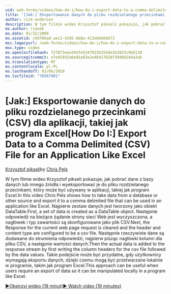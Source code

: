 ```yaml
---
uid: web-forms/videos/how-do-i/how-do-i-export-data-to-a-comma-delimited-csv-file-for-an-application-like-excel
title: '[Jak:] Eksportowanie danych do pliku rozdzielanego przecinkami (CSV) dla aplikacji, takiej jak program Excel | Microsoft Docs'
author: rick-anderson
description: W tym filmie wideo Krzysztof pikseli pokazuje, jak pobrać dane z bazy danych lub innego źródła i wyeksportować je do pliku rozdzielanego przecinkami, który może być używany w aplikacji li...
ms.author: riande
ms.date: 01/22/2009
ms.assetid: c9df86ad-aec2-43d5-bb8a-413ebb666673
msc.legacyurl: /web-forms/videos/how-do-i/how-do-i-export-data-to-a-comma-delimited-csv-file-for-an-application-like-excel
msc.type: video
ms.openlocfilehash: f27873eee345fe5347023b154de2b3833c9b6138
ms.sourcegitcommit: e7e91932a6e91a63e2e46417626f39d6b244a3ab
ms.translationtype: MT
ms.contentlocale: pl-PL
ms.lasthandoff: 03/06/2020
ms.locfileid: "78567901"
---
```

# <a name="how-do-i-export-data-to-a-comma-delimited-csv-file-for-an-application-like-excel"></a><span data-ttu-id="bbbc6-103">[Jak:] Eksportowanie danych do pliku rozdzielanego przecinkami (CSV) dla aplikacji, takiej jak program Excel</span><span class="sxs-lookup"><span data-stu-id="bbbc6-103">[How Do I:] Export Data to a Comma Delimited (CSV) File for an Application Like Excel</span></span>

<span data-ttu-id="bbbc6-104">[Krzysztof pikseli](https://twitter.com/chrispels)</span><span class="sxs-lookup"><span data-stu-id="bbbc6-104">by [Chris Pels](https://twitter.com/chrispels)</span></span>

<span data-ttu-id="bbbc6-105">W tym filmie wideo Krzysztof pikseli pokazuje, jak pobrać dane z bazy danych lub innego źródła i wyeksportować je do pliku rozdzielanego przecinkami, który może być używany w aplikacji, takiej jak program Excel.</span><span class="sxs-lookup"><span data-stu-id="bbbc6-105">In this video Chris Pels shows how to take data from a database or other source and export it to a comma delimited file that can be used in an application like Excel.</span></span> <span data-ttu-id="bbbc6-106">Najpierw zestaw danych jest tworzony jako obiekt DataTable.</span><span class="sxs-lookup"><span data-stu-id="bbbc6-106">First, a set of data is created as a DataTable object.</span></span> <span data-ttu-id="bbbc6-107">Następnie odpowiedź na bieżące żądanie strony sieci Web jest wyczyszczona, a nagłówek i typ zawartości są skonfigurowane jako plik CSV.</span><span class="sxs-lookup"><span data-stu-id="bbbc6-107">Next, the Response for the current web page request is cleared and the header and content type are configured to be a csv file.</span></span> <span data-ttu-id="bbbc6-108">Następnie rzeczywiste dane są dodawane do strumienia odpowiedzi, najpierw pisząc nagłówki kolumn dla pliku CSV, a następnie wartości danych.</span><span class="sxs-lookup"><span data-stu-id="bbbc6-108">Then the actual data is added to the response stream by first writing the column headers for the csv file followed by the data values.</span></span> <span data-ttu-id="bbbc6-109">Takie podejście może być przydatne, gdy użytkownicy wymagają eksportu danych, dzięki czemu mogą być przetwarzane lokalnie w programie, takim jak program Excel.</span><span class="sxs-lookup"><span data-stu-id="bbbc6-109">This approach can be useful when users require an export of data so it can be manipulated locally in a program like Excel.</span></span>

[<span data-ttu-id="bbbc6-110">&#9654;Obejrzyj wideo (19 minut)</span><span class="sxs-lookup"><span data-stu-id="bbbc6-110">&#9654; Watch video (19 minutes)</span></span>](https://channel9.msdn.com/Blogs/ASP-NET-Site-Videos/how-do-i-export-data-to-a-comma-delimited-csv-file-for-an-application-like-excel)
